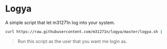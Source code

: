 # Logya
A simple script that let m31271n log into your system.

```sh
curl https://raw.githubusercontent.com/m31271n/logya/master/logya.sh | sh
```

> Run this script as the user that you want me login as.
